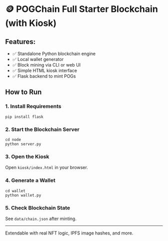 
# 🪙 POGChain Full Starter Blockchain (with Kiosk)

## Features:
- ✅ Standalone Python blockchain engine
- ✅ Local wallet generator
- ✅ Block mining via CLI or web UI
- ✅ Simple HTML kiosk interface
- ✅ Flask backend to mint POGs

## How to Run

### 1. Install Requirements
```
pip install flask
```

### 2. Start the Blockchain Server
```
cd node
python server.py
```

### 3. Open the Kiosk
Open `kiosk/index.html` in your browser.

### 4. Generate a Wallet
```
cd wallet
python wallet.py
```

### 5. Check Blockchain State
See `data/chain.json` after minting.

---

Extendable with real NFT logic, IPFS image hashes, and more.
